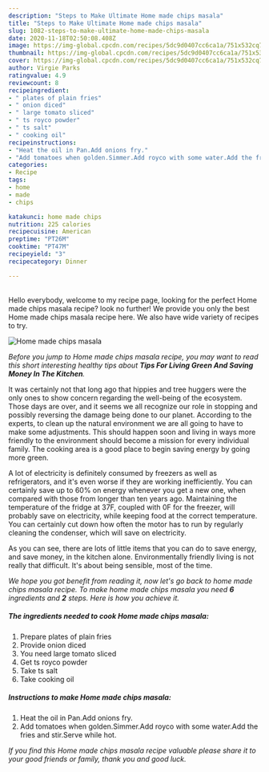 ```yaml
---
description: "Steps to Make Ultimate Home made chips masala"
title: "Steps to Make Ultimate Home made chips masala"
slug: 1082-steps-to-make-ultimate-home-made-chips-masala
date: 2020-11-18T02:50:08.408Z
image: https://img-global.cpcdn.com/recipes/5dc9d0407cc6ca1a/751x532cq70/home-made-chips-masala-recipe-main-photo.jpg
thumbnail: https://img-global.cpcdn.com/recipes/5dc9d0407cc6ca1a/751x532cq70/home-made-chips-masala-recipe-main-photo.jpg
cover: https://img-global.cpcdn.com/recipes/5dc9d0407cc6ca1a/751x532cq70/home-made-chips-masala-recipe-main-photo.jpg
author: Virgie Parks
ratingvalue: 4.9
reviewcount: 8
recipeingredient:
- " plates of plain fries"
- " onion diced"
- " large tomato sliced"
- " ts royco powder"
- " ts salt"
- " cooking oil"
recipeinstructions:
- "Heat the oil in Pan.Add onions fry."
- "Add tomatoes when golden.Simmer.Add royco with some water.Add the fries and stir.Serve while hot."
categories:
- Recipe
tags:
- home
- made
- chips

katakunci: home made chips 
nutrition: 225 calories
recipecuisine: American
preptime: "PT26M"
cooktime: "PT47M"
recipeyield: "3"
recipecategory: Dinner

---
```

<br>
Hello everybody, welcome to my recipe page, looking for the perfect Home made chips masala recipe? look no further! We provide you only the best Home made chips masala recipe here. We also have wide variety of recipes to try.
<br>


![Home made chips masala](https://img-global.cpcdn.com/recipes/5dc9d0407cc6ca1a/751x532cq70/home-made-chips-masala-recipe-main-photo.jpg)

<i>Before you jump to Home made chips masala recipe, you may want to read this short interesting healthy tips about 
<strong>Tips For Living Green And Saving Money In The Kitchen</strong>.</i>
</br>

It was certainly not that long ago that hippies and tree huggers were the only ones to show concern regarding the well-being of the ecosystem. Those days are over, and it seems we all recognize our role in stopping and possibly reversing the damage being done to our planet. According to the experts, to clean up the natural environment we are all going to have to make some adjustments. This should happen soon and living in ways more friendly to the environment should become a mission for every individual family. The cooking area is a good place to begin saving energy by going more green.

A lot of electricity is definitely consumed by freezers as well as refrigerators, and it's even worse if they are working inefficiently. You can certainly save up to 60% on energy whenever you get a new one, when compared with those from longer than ten years ago. Maintaining the temperature of the fridge at 37F, coupled with 0F for the freezer, will probably save on electricity, while keeping food at the correct temperature. You can certainly cut down how often the motor has to run by regularly cleaning the condenser, which will save on electricity.

As you can see, there are lots of little items that you can do to save energy, and save money, in the kitchen alone. Environmentally friendly living is not really that difficult. It's about being sensible, most of the time.


<i>We hope you got benefit from reading it, now let's go back to home made chips masala recipe. To make home made chips masala you need <strong>6</strong> ingredients and <strong>2</strong> steps. Here is how you achieve it.
</i>

##### The ingredients needed to cook Home made chips masala:

1. Prepare  plates of plain fries
1. Provide  onion diced
1. You need  large tomato sliced
1. Get  ts royco powder
1. Take  ts salt
1. Take  cooking oil


##### Instructions to make Home made chips masala:

1. Heat the oil in Pan.Add onions fry.
1. Add tomatoes when golden.Simmer.Add royco with some water.Add the fries and stir.Serve while hot.


<i>If you find this Home made chips masala recipe valuable please share it to your good friends or family, thank you and good luck.</i>
